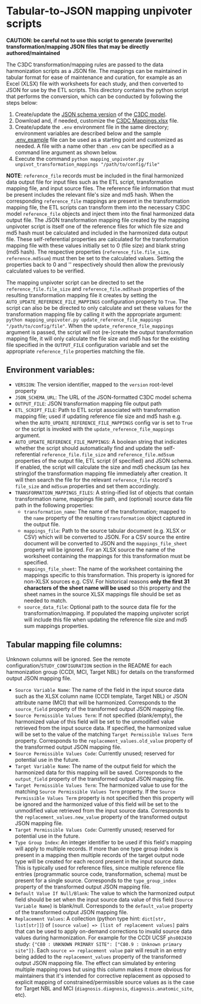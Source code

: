 # Tabular-to-JSON mapping unpivoter scripts

__CAUTION: be careful not to use this script to generate (overwrite) transformation/mapping JSON files that may be
directly authored/maintained__

The C3DC transformation/mapping rules are passed to the data harmonization scripts as a JSON file. The mappings
can be maintained in tabular format for ease of maintenance and curation, for example as an Excel (XLSX) file with
worksheets for each study, and then converted to JSON for use by the ETL scripts. This directory contains the python
script that performs the conversion, which can be conducted by following the steps below:
1. Create/update the [JSON schema version](https://github.com/chicagopcdc/c3dc_etl/blob/main/schema/README.md) of the
[C3DC model](https://github.com/CBIIT/c3dc-model/tree/main/model-desc).
1. Download and, if needed, customize the [C3DC Mappings.xlsx](https://github.com/chicagopcdc/c3dc_etl/blob/main/mapping_unpivoter/C3DC%20Mappings.xlsx)
   file.
1. Create/update the `.env` environment file in the same directory; environment variables are described below and
   the sample [.env_example](https://github.com/chicagopcdc/c3dc_etl/blob/main/mapping_unpivoter/.env_example)
   file can be used as a starting point and customized as needed. A file with a name other than `.env` can be
   specified as a command line argument as shown below.
1. Execute the command `python mapping_unpivoter.py unpivot_transformation_mappings "/path/to/config/file"`

__NOTE__: `reference_file` records must be included in the final harmonized data output file for input files such
as the ETL script, transformation mapping file, and input source files. The reference file information that must
be present includes the relevant file's size and md5 hash. When the corresponding `reference_file` mappings are
present in the transformation mapping file, the ETL scripts can transform them into the necessary C3DC model
`reference_file` objects and inject them into the final harmonized data output file. The JSON transformation mapping
file created by the mapping unpivoter script is itself one of the reference files for which file size and md5 hash
must be calculated and included in the harmonized data output file. These self-referential properties are calculated
for the transformation mapping file with these values initially set to 0 (file size) and blank string (md5 hash).
The respective properties (`reference_file.file_size`, `reference.md5sum`) must then be set to the calculated
values. Setting the properties back to 0 and '' respectively should then allow the previously calculated values to
be verified.

The mapping unpivoter script can be directed to set the `reference_file.file_size` and `reference_file.md5hash`
properties of the resulting transformation mapping file it creates by setting the
`AUTO_UPDATE_REFERENCE_FILE_MAPPINGS` configuration property to `True`. The script can also
be be directed to only calculate and set these values for the transformation mapping file by calling it with
the appropriate argument:
`python mapping_unpivoter.py update_reference_file_mappings "/path/to/config/file"`.
When the `update_reference_file_mappings` argument is passed, the script will not (re-)create
the output transformation mapping file, it will only calculate the file size and md5 has for the existing file
specified in the `OUTPUT_FILE` configuration variable and set the appropriate `reference_file` properties matching
the file.

## Environment variables:
* `VERSION`: The version identifier, mapped to the `version` root-level property
* `JSON_SCHEMA_URL`: The URL of the JSON-formatted C3DC model schema
* `OUTPUT_FILE`: JSON transformation mapping file output path
* `ETL_SCRIPT_FILE`: Path to ETL script associated with transformation mapping file; used if updating reference
  file size and md5 hash e.g. when the `AUTO_UPDATE_REFERENCE_FILE_MAPPINGS` config var is set to `True` or the
  script is invoked with the `update_reference_file_mappings` argument.
* `AUTO_UPDATE_REFERENCE_FILE_MAPPINGS`: A boolean string that indicates whether the
  script should automatically find and update the self-referential `reference_file.file_size` and
  `reference_file.md5sum` properties of the output file, ETL script (if specified) and JSON schema. If enabled,
  the script will calculate the size and md5 checksum (as hex string)of the transformation mapping file immediately
  after creation. It will then search the file for the relevant `reference_file` record's `file_size` and `md5sum`
  properties and set them accordingly.
* `TRANSFORMATION_MAPPINGS_FILES`: A string-ified list of objects that contain transformation name, mappings
  file path, and (optional) source data file path in the following properties:
  * `transformation_name`: The name of the transformation; mapped to the `name` property of the resulting
    `transformation` object captured in the output file.
  * `mappings_file`: Path to the source tabular document (e.g. XLSX or CSV) which will be converted to JSON. For a
    CSV source the entire document will be converted to JSON and the `mappings_file_sheet` property will be ignored.
    For an XLSX source the name of the worksheet containing the mappings for this transformation must be specified.
  * `mappings_file_sheet`: The name of the worksheet containing the mappings specific to this transformation. This
    property is ignored for non-XLSX sources e.g. CSV. For historical reasons __only the first 31 characters of the
    sheet name will be used__ so this property and the sheet names in the source XLSX mappings file should be set
    as needed to match.
  * `source_data_file`: Optional path to the source data file for the transformation/mapping. If populated the
    mapping unpivoter script will include this file when updating the reference file size and md5 sum mappings
    properties.

## Tabular mapping file columns:
Unknown columns will be ignored. See the remote configuration/`STUDY_CONFIGURATION` section in the README
for each harmonization group (CCDI, MCI, Target NBL) for details on the transformed output JSON mapping file.
* `Source Variable Name`: The name of the field in the input source data such as the XLSX column name (CCDI template,
  Target NBL) or JSON attribute name (MCI) that will be harmonized. Corresponds to the `source_field` property of the
  transformed output JSON mapping file.
* `Source Permissible Values Term`: If not specified (blank/empty), the harmonized value of this field will be set to
  the unmodified value retrieved from the input source data. If specified, the harmonized value will be set to the
  value of the matching `Target Permissible Values Term` property. Corresponds to the `replacement_values.old_value`
  property of the transformed output JSON mapping file.
* `Source Permissible Values Code`: Currently unused; reserved for potential use in the future.
* `Target Variable Name`: The name of the output field for which the harmonized data for this mapping will
  be saved. Corresponds to the `output_field` property of the transformed output JSON mapping file.
* `Target Permissible Values Term`: The harmonized value to use for the matching `Source Permissible Values Term`
  property. If the `Source Permissible Values Term` property is not specified then this property will be ignored
  and the harmonized value of this field will be set to the unmodified value retrieved from the input source data.
  Corresponds to the `replacement_values.new_value` property of the transformed output JSON mapping file.
* `Target Permissible Values Code`: Currently unused; reserved for potential use in the future.
* `Type Group Index`: An integer identifier to be used if this field's mapping will apply to multiple records. If
  more than one type group index is present in a mapping then multiple records of the target output node type will
  be created for each record present in the input source data. This is typically used for reference files, since
  multiple reference file entries (programmatic source code, transformation, schema) must be present for a single
  source. Corresponds to the `type_group_index` property of the transformed output JSON mapping file.
* `Default Value If Null/Blank`: The value to which the harmonized output field should be set when the input source
  data value of this field (`Source Variable Name`) is blank/null. Corresponds to the `default_value` property of
  the transformed output JSON mapping file.
* `Replacement Values`: A collection (python type hint: `dict[str, list[str]]`) of
  `[source value] => [list of replacement values]` pairs that can be used to apply on-demand corrections to invalid
  source data values during harmonization. For example for the CCDI UCSF `phs002430` study:
  `{"C80 : UNKNOWN PRIMARY SITE": ["C80.9 : Unknown primary site"]}`. Each `source => replacement value` pair will
  result in an entry being added to the `replacement_values` property of the transformed output JSON mappoing file.
  The effect can simulated by entering multiple mapping rows but using this column makes it more obvious for
  maintainers that it's intended for corrective replacement as opposed to explicit mapping of constrained/permissible
  source values as is the case for Target NBL and MCI (`diagnosis.diagnosis`, `diagnosis.anatomic_site`, etc).
